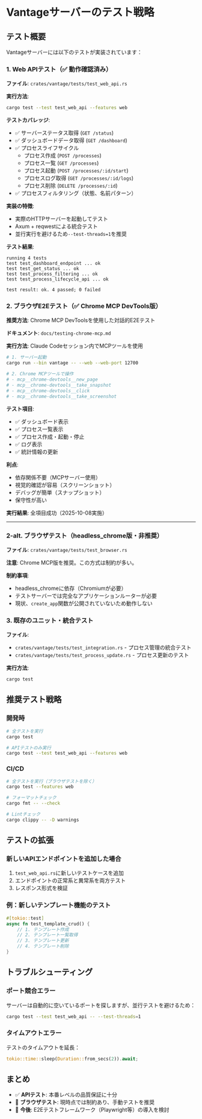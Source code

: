 # Vantageサーバーのテスト戦略

## テスト概要

Vantageサーバーには以下のテストが実装されています：

### 1. Web APIテスト（✅ 動作確認済み）

**ファイル**: `crates/vantage/tests/test_web_api.rs`

**実行方法**:
```bash
cargo test --test test_web_api --features web
```

**テストカバレッジ**:
- ✅ サーバーステータス取得 (`GET /status`)
- ✅ ダッシュボードデータ取得 (`GET /dashboard`)
- ✅ プロセスライフサイクル
  - プロセス作成 (`POST /processes`)
  - プロセス一覧 (`GET /processes`)
  - プロセス起動 (`POST /processes/:id/start`)
  - プロセスログ取得 (`GET /processes/:id/logs`)
  - プロセス削除 (`DELETE /processes/:id`)
- ✅ プロセスフィルタリング（状態、名前パターン）

**実装の特徴**:
- 実際のHTTPサーバーを起動してテスト
- Axum + reqwestによる統合テスト
- 並行実行を避けるため`--test-threads=1`を推奨

**テスト結果**:
```
running 4 tests
test test_dashboard_endpoint ... ok
test test_get_status ... ok
test test_process_filtering ... ok
test test_process_lifecycle_api ... ok

test result: ok. 4 passed; 0 failed
```

### 2. ブラウザE2Eテスト（✅ Chrome MCP DevTools版）

**推奨方法**: Chrome MCP DevToolsを使用した対話的E2Eテスト

**ドキュメント**: `docs/testing-chrome-mcp.md`

**実行方法**:
Claude Codeセッション内でMCPツールを使用
```bash
# 1. サーバー起動
cargo run --bin vantage -- --web --web-port 12700

# 2. Chrome MCPツールで操作
# - mcp__chrome-devtools__new_page
# - mcp__chrome-devtools__take_snapshot
# - mcp__chrome-devtools__click
# - mcp__chrome-devtools__take_screenshot
```

**テスト項目**:
- ✅ ダッシュボード表示
- ✅ プロセス一覧表示
- ✅ プロセス作成・起動・停止
- ✅ ログ表示
- ✅ 統計情報の更新

**利点**:
- 依存関係不要（MCPサーバー使用）
- 視覚的確認が容易（スクリーンショット）
- デバッグが簡単（スナップショット）
- 保守性が高い

**実行結果**: 全項目成功（2025-10-08実施）

---

### 2-alt. ブラウザテスト（headless_chrome版・非推奨）

**ファイル**: `crates/vantage/tests/test_browser.rs`

**注意**: Chrome MCP版を推奨。この方式は制約が多い。

**制約事項**:
- headless_chromeに依存（Chromiumが必要）
- テストサーバーでは完全なアプリケーションルーターが必要
- 現状、`create_app`関数が公開されていないため動作しない

### 3. 既存のユニット・統合テスト

**ファイル**:
- `crates/vantage/tests/test_integration.rs` - プロセス管理の統合テスト
- `crates/vantage/tests/test_process_update.rs` - プロセス更新のテスト

**実行方法**:
```bash
cargo test
```

## 推奨テスト戦略

### 開発時
```bash
# 全テストを実行
cargo test

# APIテストのみ実行
cargo test --test test_web_api --features web
```

### CI/CD
```bash
# 全テストを実行（ブラウザテストを除く）
cargo test --features web

# フォーマットチェック
cargo fmt -- --check

# Lintチェック
cargo clippy -- -D warnings
```

## テストの拡張

### 新しいAPIエンドポイントを追加した場合

1. `test_web_api.rs`に新しいテストケースを追加
2. エンドポイントの正常系と異常系を両方テスト
3. レスポンス形式を検証

### 例：新しいテンプレート機能のテスト
```rust
#[tokio::test]
async fn test_template_crud() {
    // 1. テンプレート作成
    // 2. テンプレート一覧取得
    // 3. テンプレート更新
    // 4. テンプレート削除
}
```

## トラブルシューティング

### ポート競合エラー
サーバーは自動的に空いているポートを探しますが、並行テストを避けるため：
```bash
cargo test --test test_web_api -- --test-threads=1
```

### タイムアウトエラー
テストのタイムアウトを延長：
```rust
tokio::time::sleep(Duration::from_secs(2)).await;
```

## まとめ

- ✅ **APIテスト**: 本番レベルの品質保証に十分
- 🚧 **ブラウザテスト**: 現時点では制約あり、手動テストを推奨
- 🎯 **今後**: E2Eテストフレームワーク（Playwright等）の導入を検討
